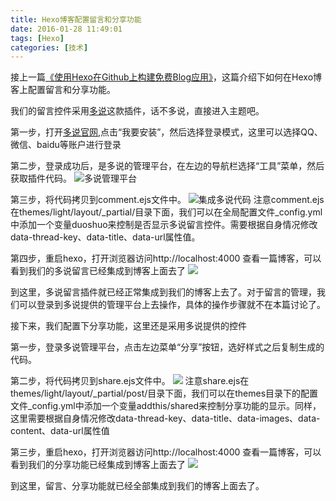 ```yaml
---
title: Hexo博客配置留言和分享功能
date: 2016-01-28 11:49:01
tags: [Hexo]
categories: [技术]
---
```

接上一篇[《使用Hexo在Github上构建免费Blog应用》](2016/01/27/hexo-on-github-build-blog/)，这篇介绍下如何在Hexo博客上配置留言和分享功能。
<!--more-->
我们的留言控件采用[多说](http://duoshuo.com/)这款插件，话不多说，直接进入主题吧。
 
第一步，打开[多说官网](http://duoshuo.com/),点击“我要安装”，然后选择登录模式，这里可以选择QQ、微信、baidu等账户进行登录
 
第二步，登录成功后，是多说的管理平台，在左边的导航栏选择“工具”菜单，然后获取插件代码。
![多说管理平台](http://7xqlat.com1.z0.glb.clouddn.com/duosuo_1.png)

第三步，将代码拷贝到comment.ejs文件中。
![集成多说代码](http://7xqlat.com1.z0.glb.clouddn.com/duoshuo_2.png)
注意comment.ejs在themes/light/layout/_partial/目录下面，我们可以在全局配置文件_config.yml中添加一个变量duoshuo来控制是否显示多说留言控件。需要根据自身情况修改data-thread-key、data-title、data-url属性值。

第四步，重启hexo，打开浏览器访问http://localhost:4000 查看一篇博客，可以看到我们的多说留言已经集成到博客上面去了
![](http://7xqlat.com1.z0.glb.clouddn.com/duoshuo_3.png)

到这里，多说留言插件就已经正常集成到我们的博客上去了。对于留言的管理，我们可以登录到多说提供的管理平台上去操作，具体的操作步骤就不在本篇讨论了。
 
接下来，我们配置下分享功能，这里还是采用多说提供的控件
 
第一步，登录多说管理平台，点击左边菜单“分享”按钮，选好样式之后复制生成的代码。

第二步，将代码拷贝到share.ejs文件中。
![](http://7xqlat.com1.z0.glb.clouddn.com/duoshuo_4.png)
注意share.ejs在themes/light/layout/_partial/post/目录下面，我们可以在themes目录下的配置文件_config.yml中添加一个变量addthis/shared来控制分享功能的显示。同样，这里需要根据自身情况修改data-thread-key、data-title、data-images、data-content、data-url属性值

第三步，重启hexo，打开浏览器访问http://localhost:4000 查看一篇博客，可以看到我们的分享功能已经集成到博客上面去了
![](http://7xqlat.com1.z0.glb.clouddn.com/duoshuo_5.png)

到这里，留言、分享功能就已经全部集成到我们的博客上面去了。